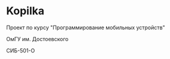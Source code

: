 # Kopilka

Проект по курсу "Программирование мобильных устройств"

ОмГУ им. Достоевского

СИБ-501-О

